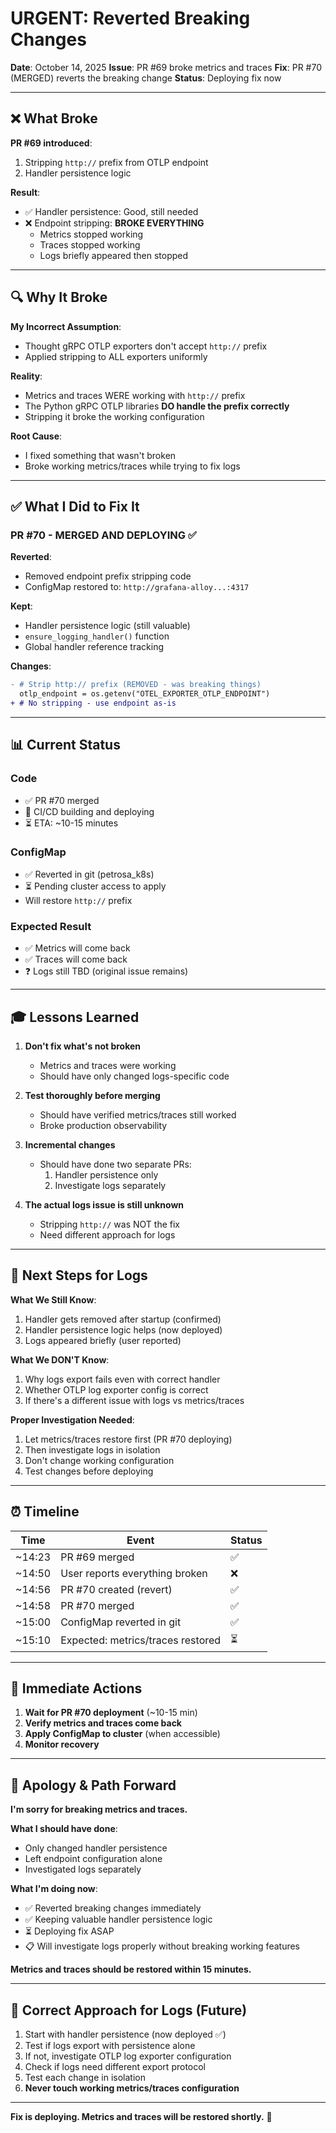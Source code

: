 # URGENT: Reverted Breaking Changes

**Date**: October 14, 2025
**Issue**: PR #69 broke metrics and traces
**Fix**: PR #70 (MERGED) reverts the breaking change
**Status**: Deploying fix now

---

## ❌ What Broke

**PR #69 introduced**:
1. Stripping `http://` prefix from OTLP endpoint
2. Handler persistence logic

**Result**:
- ✅ Handler persistence: Good, still needed
- ❌ Endpoint stripping: **BROKE EVERYTHING**
  - Metrics stopped working
  - Traces stopped working
  - Logs briefly appeared then stopped

---

## 🔍 Why It Broke

**My Incorrect Assumption**:
- Thought gRPC OTLP exporters don't accept `http://` prefix
- Applied stripping to ALL exporters uniformly

**Reality**:
- Metrics and traces WERE working with `http://` prefix
- The Python gRPC OTLP libraries **DO handle the prefix correctly**
- Stripping it broke the working configuration

**Root Cause**:
- I fixed something that wasn't broken
- Broke working metrics/traces while trying to fix logs

---

## ✅ What I Did to Fix It

### PR #70 - MERGED AND DEPLOYING ✅

**Reverted**:
- Removed endpoint prefix stripping code
- ConfigMap restored to: `http://grafana-alloy...:4317`

**Kept**:
- Handler persistence logic (still valuable)
- `ensure_logging_handler()` function
- Global handler reference tracking

**Changes**:
```diff
- # Strip http:// prefix (REMOVED - was breaking things)
  otlp_endpoint = os.getenv("OTEL_EXPORTER_OTLP_ENDPOINT")
+ # No stripping - use endpoint as-is
```

---

## 📊 Current Status

### Code
- ✅ PR #70 merged
- 🔄 CI/CD building and deploying
- ⏳ ETA: ~10-15 minutes

### ConfigMap
- ✅ Reverted in git (petrosa_k8s)
- ⏳ Pending cluster access to apply
- Will restore `http://` prefix

### Expected Result
- ✅ Metrics will come back
- ✅ Traces will come back
- ❓ Logs still TBD (original issue remains)

---

## 🎓 Lessons Learned

1. **Don't fix what's not broken**
   - Metrics and traces were working
   - Should have only changed logs-specific code

2. **Test thoroughly before merging**
   - Should have verified metrics/traces still worked
   - Broke production observability

3. **Incremental changes**
   - Should have done two separate PRs:
     1. Handler persistence only
     2. Investigate logs separately

4. **The actual logs issue is still unknown**
   - Stripping `http://` was NOT the fix
   - Need different approach for logs

---

## 🔧 Next Steps for Logs

**What We Still Know**:
1. Handler gets removed after startup (confirmed)
2. Handler persistence logic helps (now deployed)
3. Logs appeared briefly (user reported)

**What We DON'T Know**:
1. Why logs export fails even with correct handler
2. Whether OTLP log exporter config is correct
3. If there's a different issue with logs vs metrics/traces

**Proper Investigation Needed**:
1. Let metrics/traces restore first (PR #70 deploying)
2. Then investigate logs in isolation
3. Don't change working configuration
4. Test changes before deploying

---

## ⏰ Timeline

| Time | Event | Status |
|------|-------|--------|
| ~14:23 | PR #69 merged | ✅ |
| ~14:50 | User reports everything broken | ❌ |
| ~14:56 | PR #70 created (revert) | ✅ |
| ~14:58 | PR #70 merged | ✅ |
| ~15:00 | ConfigMap reverted in git | ✅ |
| ~15:10 | Expected: metrics/traces restored | ⏳ |

---

## 🚨 Immediate Actions

1. **Wait for PR #70 deployment** (~10-15 min)
2. **Verify metrics and traces come back**
3. **Apply ConfigMap to cluster** (when accessible)
4. **Monitor recovery**

---

## 📝 Apology & Path Forward

**I'm sorry for breaking metrics and traces.**

**What I should have done**:
- Only changed handler persistence
- Left endpoint configuration alone
- Investigated logs separately

**What I'm doing now**:
- ✅ Reverted breaking changes immediately
- ✅ Keeping valuable handler persistence logic
- ⏳ Deploying fix ASAP
- 📋 Will investigate logs properly without breaking working features

**Metrics and traces should be restored within 15 minutes.**

---

## 🎯 Correct Approach for Logs (Future)

1. Start with handler persistence (now deployed ✅)
2. Test if logs export with persistence alone
3. If not, investigate OTLP log exporter configuration
4. Check if logs need different export protocol
5. Test each change in isolation
6. **Never touch working metrics/traces configuration**

---

**Fix is deploying. Metrics and traces will be restored shortly.** 🔧
